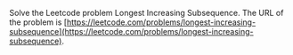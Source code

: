 Solve the Leetcode problem Longest Increasing Subsequence.
The URL of the problem is [https://leetcode.com/problems/longest-increasing-subsequence](https://leetcode.com/problems/longest-increasing-subsequence).
